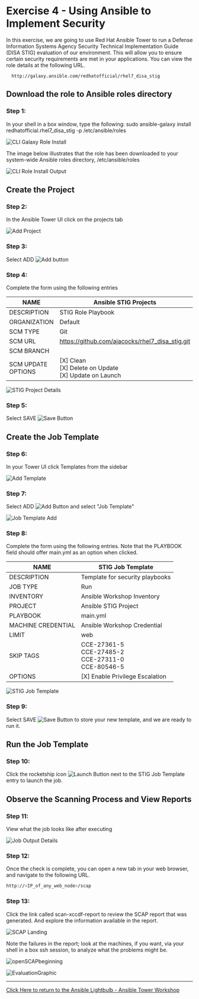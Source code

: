 # Exercise 4 - Using Ansible to Implement Security

In this exercise, we are going to use Red Hat Ansible Tower to run a Defense Information Systems Agency Security Technical Implementation Guide (DISA STIG) evaluation of our environment. This will allow you to ensure certain security requirements are met in your applications. You can view the role details at the following URL.

      http://galaxy.ansible.com/redhatofficial/rhel7_disa_stig

## Download the role to Ansible roles directory


### Step 1:

In your shell in a box window, type the following:
sudo ansible-galaxy install redhatofficial.rhel7_disa_stig -p /etc/ansible/roles

![CLI Galaxy Role Install](installgalaxyrole.png)

The image below illustrates that the role has been downloaded to your system-wide Ansible roles directory, /etc/ansible/roles

![CLI Role Install Output](Installoutput.png)

## Create the Project

### Step 2: 

In the Ansible Tower UI click on the projects tab

![Add Project](proj_sidebar.png)


### Step 3: 

Select ADD ![Add button](at_add.png)

### Step 4: 

Complete the form using the following entries

NAME | Ansible STIG Projects
-----|----------------------
DESCRIPTION | STIG Role Playbook
ORGANIZATION | Default
SCM TYPE | Git
SCM URL | https://github.com/ajacocks/rhel7_disa_stig.git
SCM BRANCH |
SCM UPDATE OPTIONS | [X] Clean <br /> [X] Delete on Update <br /> [X] Update on Launch



![STIG Project Details](ProjectDetail.png)

### Step 5: 

Select SAVE ![Save Button](at_save.png)

## Create the Job Template

### Step 6: 

In your Tower UI click Templates from the sidebar

![Add Template](temp_sidebar.png)

### Step 7: 

Select ADD ![Add Button](at_add.png) and select "Job Template"

![Job Template Add](JobTemplateAdd.png)


### Step 8: 

Complete the form using the following entries. Note that the PLAYBOOK field should offer main.yml as an option when clicked.

NAME | STIG Job Template
-----|------------------
DESCRIPTION | Template for security playbooks
JOB TYPE | Run
INVENTORY | Ansible Workshop Inventory
PROJECT | Ansible STIG Project
PLAYBOOK | main.yml
MACHINE CREDENTIAL | Ansible Workshop Credential
LIMIT | web
SKIP TAGS | CCE-27361-5 <br /> CCE-27485-2 <br /> CCE-27311-0 <br /> CCE-80546-5
OPTIONS | [X] Enable Privilege Escalation

![STIG Job Template](JobTemplate.png)

### Step 9: 

Select SAVE ![Save Button](at_save.png) to store your new template, and we are ready to run it.

## Run the Job Template

### Step 10:

Click the rocketship icon ![Launch Button](at_launch_icon.png) next to the STIG Job Template entry to launch the job.

## Observe the Scanning Process and View Reports

### Step 11:

View what the job looks like after executing

![Job Output Details](FinishedJob.png)

### Step 12:

Once the check is complete, you can open a new tab in your web browser, and navigate to the following URL.
``` bash
http://<IP_of_any_web_node>/scap 
```
### Step 13:

Click the link called scan-xccdf-report to review the SCAP report that was generated. And explore the information available in the report.

![SCAP Landing](SCAPLanding.png)

Note the failures in the report; look at the machines, if you want, via your shell in a box ssh session, to analyze what the problems might be.

![openSCAPbeginning](openSCAPbeginning.png)

![EvaluationGraphic](EvaluationGraphic.png)

---

[Click Here to return to the Ansible Lightbulb - Ansible Tower Workshop](../README.md)
